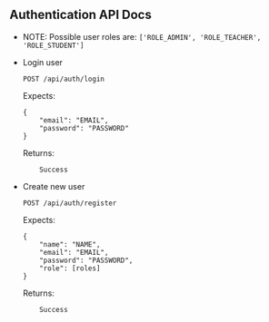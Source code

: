 Authentication API Docs
----------------
- NOTE: Possible user roles are: `['ROLE_ADMIN', 'ROLE_TEACHER', 'ROLE_STUDENT']`

- Login user
    ```
    POST /api/auth/login
    ```
    Expects:
    ```
    {
        "email": "EMAIL",
		"password": "PASSWORD"
    }
    ```

	Returns:
	```
		Success
	```

- Create new user 
    ```
    POST /api/auth/register
    ```

    Expects:
    ```
    {
        "name": "NAME",
        "email": "EMAIL",
		"password": "PASSWORD",
		"role": [roles]
    }
    ```

	Returns:
	```
		Success
	```
